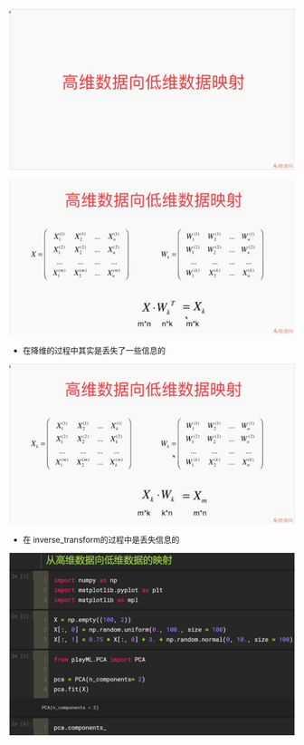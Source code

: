 ![1568808534177](assets/1568808534177.png)

![1568808738985](assets/1568808738985.png)

- 在降维的过程中其实是丢失了一些信息的

![1568809023881](assets/1568809023881.png)

-   在 inverse_transform的过程中是丢失信息的

![1568865787095](assets/1568865787095.png)

